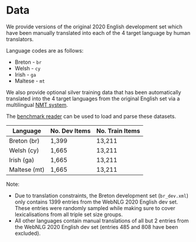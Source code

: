 # Data

We provide versions of the original 2020 English development set which have been manually translated into each of the 4 target language by human translators.

Language codes are as follows:
* Breton - `br`
* Welsh - `cy`
* Irish - `ga`
* Maltese - `mt`

We also provide optional silver training data that has been automatically translated into the 4 target languages from the original English set via a multilingual [NMT system](https://github.com/bzhangGo/zero/tree/master/docs/multilingual_laln_lalt).

The [benchmark reader](../utils) can be used to load and parse these datasets.

| Language     | No. Dev Items | No. Train Items |
|--------------|---------------|-----------------|
| Breton (br)  | 1,399         | 13,211          |
| Welsh (cy)   | 1,665         | 13,211          |
| Irish (ga)   | 1,665         | 13,211          |
| Maltese (mt) | 1,665         | 13,211          |

Note:
* Due to translation constraints, the Breton development set (`br_dev.xml`) only contains 1399 entries from the WebNLG 2020 English dev set. These entries were randomly sampled while making sure to cover lexicalisations from all triple set size groups.
* All other languages contain manual translations of all but 2 entries from the WebNLG 2020 English dev set (entries 485 and 808 have been excluded).
